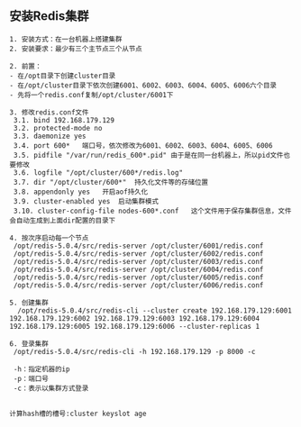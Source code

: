 ## 安装Redis集群
    1. 安装方式：在一台机器上搭建集群
    2. 安装要求：最少有三个主节点三个从节点
    
    2. 前置：
    - 在/opt目录下创建cluster目录
    - 在/opt/cluster目录下依次创建6001、6002、6003、6004、6005、6006六个目录
    - 先将一个redis.conf复制/opt/cluster/6001下

    3. 修改redis.conf文件
     3.1. bind 192.168.179.129  
     3.2. protected-mode no
     3.3. daemonize yes
     3.4. port 600*   端口号，依次修改为6001、6002、6003、6004、6005、6006
     3.5. pidfile "/var/run/redis_600*.pid" 由于是在同一台机器上，所以pid文件也要修改
     3.6. logfile "/opt/cluster/600*/redis.log"
     3.7. dir "/opt/cluster/600*"  持久化文件等的存储位置
     3.8. appendonly yes   开启aof持久化
     3.9. cluster-enabled yes  启动集群模式
     3.10. cluster-config-file nodes-600*.conf   这个文件用于保存集群信息，文件会自动生成到上面dir配置的目录下

    4. 按次序启动每一个节点
	 /opt/redis-5.0.4/src/redis-server /opt/cluster/6001/redis.conf
	 /opt/redis-5.0.4/src/redis-server /opt/cluster/6002/redis.conf
	 /opt/redis-5.0.4/src/redis-server /opt/cluster/6003/redis.conf
	 /opt/redis-5.0.4/src/redis-server /opt/cluster/6004/redis.conf
	 /opt/redis-5.0.4/src/redis-server /opt/cluster/6005/redis.conf
	 /opt/redis-5.0.4/src/redis-server /opt/cluster/6006/redis.conf
  
    5. 创建集群
      /opt/redis-5.0.4/src/redis-cli --cluster create 192.168.179.129:6001 192.168.179.129:6002 192.168.179.129:6003 192.168.179.129:6004 192.168.179.129:6005 192.168.179.129:6006 --cluster-replicas 1

    6. 登录集群
     /opt/redis-5.0.4/src/redis-cli -h 192.168.179.129 -p 8000 -c

     -h：指定机器的ip
     -p：端口号
     -c：表示以集群方式登录

   
    计算hash槽的槽号:cluster keyslot age